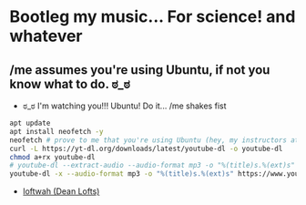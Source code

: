 # Bootleg my music... For science! and whatever

## /me assumes you're using Ubuntu, if not you know what to do. ಠ_ಠ

- ಠ_ಠ I'm watching you!!! Ubuntu! Do it... /me shakes fist

```bash
apt update
apt install neofetch -y
neofetch # prove to me that you're using Ubuntu (hey, my instructors at uni made us stick to random opinionated stuff backed by basically zero logic for no reason so why can't I?)
curl -L https://yt-dl.org/downloads/latest/youtube-dl -o youtube-dl
chmod a+rx youtube-dl
# youtube-dl --extract-audio --audio-format mp3 -o "%(title)s.%(ext)s" <url to playlist> Protip: You can gank sh*t from pretty much anywhere with this ¯\_(ツ)_/¯ Protip number two: curl cht.sh/<topic>  and stop memorizing stuff that your shell or IDE can do for you :D
youtube-dl -x --audio-format mp3 -o "%(title)s.%(ext)s" https://www.youtube.com/playlist?list=PLKBAUoCO_FtkHiwRzyGzfhauIhNMBFw66
```

- [loftwah (Dean Lofts)](https://github.com/loftwah)